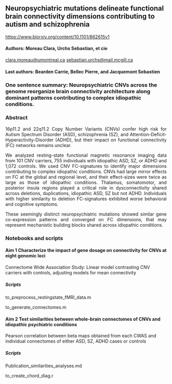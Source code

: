 ## Neuropsychiatric mutations delineate functional brain connectivity dimensions contributing to autism and schizophrenia
https://www.biorxiv.org/content/10.1101/862615v1

#### Authors: Moreau Clara, Urchs Sebastian, et cie
clara.moreau@umontreal.ca
sebastian.urchs@mail.mcgill.ca 

#### Last authors: Bearden Carrie, Bellec Pierre, and Jacquemont Sebastien 

### One sentence summary: Neuropsychiatric CNVs across the genome reorganize brain connectivity architecture along dominant patterns contributing to complex idiopathic conditions.

### Abstract
<p align="justify"> 16p11.2 and 22q11.2 Copy Number Variants (CNVs) confer high risk for Autism Spectrum Disorder (ASD), schizophrenia (SZ), and Attention-Deficit-Hyperactivity-Disorder (ADHD), but their impact on functional connectivity (FC) networks remains unclear. </p>
<p align="justify"> We analyzed resting-state functional magnetic resonance imaging data from 101 CNV carriers, 755 individuals with idiopathic ASD, SZ, or ADHD and 1,072 controls. We used CNV FC-signatures to identify major dimensions contributing to complex idiopathic conditions. CNVs had large mirror effects on FC at the global and regional level, and their effect-sizes were twice as large as those of idiopathic conditions. Thalamus, somatomotor, and posterior insula regions played a critical role in dysconnectivity shared across deletions, duplications, idiopathic ASD, SZ but not ADHD. Individuals with higher similarity to deletion FC-signatures exhibited worse behavioral and cognitive symptoms. </p>
<p align="justify"> These seemingly distinct neuropsychiatric mutations showed similar gene co-expression patterns and converged on FC dimensions, that may represent mechanistic building blocks shared across idiopathic conditions.</p>

### Notebooks and scripts

#### Aim 1 Characterize the impact of gene dosage on connectivity for CNVs at eight genomic loci

Connectome Wide Association Study: Linear model contrasting CNV carriers with controls, adjusting models for mean connectivity </p>
##### Scripts
to_preprocess_restingstate_fMRI_data.m </p>
to_generate_connectomes.m </p>

#### Aim 2 Test similarities between whole-brain connectomes of CNVs and idiopathic psychiatric conditions
Pearson correlation between beta maps obtained from each CWAS and individual connectomes of either ASD, SZ, ADHD cases or controls 
##### Scripts
Publication_similarities_analyses.md

to_create_chord_diag.r </p>
